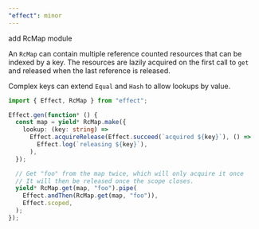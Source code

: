 ```yaml
---
"effect": minor
---
```


add RcMap module

An `RcMap` can contain multiple reference counted resources that can be indexed
by a key. The resources are lazily acquired on the first call to `get` and
released when the last reference is released.

Complex keys can extend `Equal` and `Hash` to allow lookups by value.

```ts
import { Effect, RcMap } from "effect";

Effect.gen(function* () {
  const map = yield* RcMap.make({
    lookup: (key: string) =>
      Effect.acquireRelease(Effect.succeed(`acquired ${key}`), () =>
        Effect.log(`releasing ${key}`),
      ),
  });

  // Get "foo" from the map twice, which will only acquire it once
  // It will then be released once the scope closes.
  yield* RcMap.get(map, "foo").pipe(
    Effect.andThen(RcMap.get(map, "foo")),
    Effect.scoped,
  );
});
```
